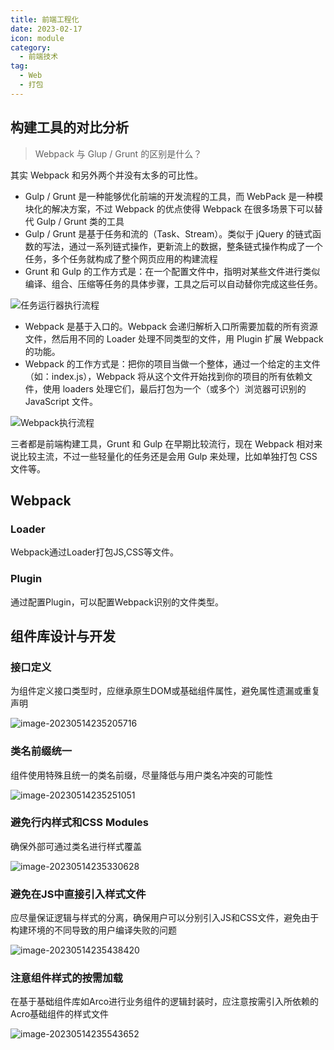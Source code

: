 ```yaml
---
title: 前端工程化
date: 2023-02-17
icon: module
category:
  - 前端技术
tag:
  - Web
  - 打包
---
```




## 构建工具的对比分析

> Webpack 与 Glup / Grunt 的区别是什么？

其实 Webpack 和另外两个并没有太多的可比性。

- Gulp / Grunt 是一种能够优化前端的开发流程的工具，而 WebPack 是一种模块化的解决方案，不过 Webpack 的优点使得 Webpack 在很多场景下可以替代 Gulp / Grunt 类的工具
- Gulp / Grunt 是基于任务和流的（Task、Stream）。类似于 jQuery 的链式函数的写法，通过一系列链式操作，更新流上的数据，整条链式操作构成了一个任务，多个任务就构成了整个网页应用的构建流程
- Grunt 和 Gulp 的工作方式是：在一个配置文件中，指明对某些文件进行类似编译、组合、压缩等任务的具体步骤，工具之后可以自动替你完成这些任务。

![任务运行器执行流程](https://etheral.oss-cn-shanghai.aliyuncs.com/images/task-runner-workflow.54d6c3f3.jpg)

- Webpack 是基于入口的。Webpack 会递归解析入口所需要加载的所有资源文件，然后用不同的 Loader 处理不同类型的文件，用 Plugin 扩展 Webpack 的功能。
- Webpack 的工作方式是：把你的项目当做一个整体，通过一个给定的主文件（如：index.js），Webpack 将从这个文件开始找到你的项目的所有依赖文件，使用 loaders 处理它们，最后打包为一个（或多个）浏览器可识别的 JavaScript 文件。

![Webpack执行流程](https://etheral.oss-cn-shanghai.aliyuncs.com/images/webpack-workflow.fdd51401.jpg)

三者都是前端构建工具，Grunt 和 Gulp 在早期比较流行，现在 Webpack 相对来说比较主流，不过一些轻量化的任务还是会用 Gulp 来处理，比如单独打包 CSS 文件等。

## Webpack

### Loader

Webpack通过Loader打包JS,CSS等文件。

### Plugin

通过配置Plugin，可以配置Webpack识别的文件类型。

## 组件库设计与开发

### 接口定义

为组件定义接口类型时，应继承原生DOM或基础组件属性，避免属性遗漏或重复声明

![image-20230514235205716](https://etheral.oss-cn-shanghai.aliyuncs.com/images/image-20230514235205716.png)

### 类名前缀统一

组件使用特殊且统一的类名前缀，尽量降低与用户类名冲突的可能性

![image-20230514235251051](https://etheral.oss-cn-shanghai.aliyuncs.com/images/image-20230514235251051.png)

### 避免行内样式和CSS Modules

确保外部可通过类名进行样式覆盖

![image-20230514235330628](https://etheral.oss-cn-shanghai.aliyuncs.com/images/image-20230514235330628.png)

### 避免在JS中直接引入样式文件

应尽量保证逻辑与样式的分离，确保用户可以分别引入JS和CSS文件，避免由于构建环境的不同导致的用户编译失败的问题

![image-20230514235438420](https://etheral.oss-cn-shanghai.aliyuncs.com/images/image-20230514235438420.png)

### 注意组件样式的按需加载

在基于基础组件库如Arco进行业务组件的逻辑封装时，应注意按需引入所依赖的Acro基础组件的样式文件

![image-20230514235543652](https://etheral.oss-cn-shanghai.aliyuncs.com/images/image-20230514235543652.png)